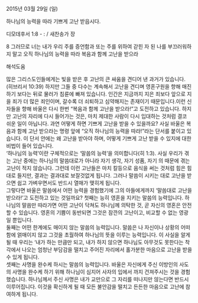 2015년 03월 29일 (일)

하나님의 능력을 따라 기쁘게 고난 받읍시다.



디모데후서 1:8 - : / 새찬송가  장


8 그러므로 너는 내가 우리 주를 증언함과 또는 주를 위하여 갇힌 자 된 나를 부끄러워하지 말고 오직 하나님의 능력을 따라 복음과 함께 고난을 받으라

해석도움





많은 그리스도인들에게는 빛을 받은 후 고난의 큰 싸움을 견디어 낸 과거가 있습니다. (히브리서 10:39) 하지만 그들 중 다수는 계속해서 고난을 견디며 영혼구원을 향해 매진하기 보다는 뒤로 물러가 침륜에 빠져 있습니다. 
인간은 지금까지 지은 죄보다 앞으로 지을 죄가 더 많은 죄인이며, 갈수록 더 쇠퇴하고 심약해지는 존재이기 때문입니다.이런 신자들을 향해 바울은 다시 한번 “복음과 함께 고난을 받으라!”고 도전하고 있습니다. 
하지만 고난의 자리에 다시 들어가는 것은, 마치 제대한 사람이 다시 입대하는 것처럼 결코 쉬운 일이 아닙니다. 과연 어떻게 하면 기쁘게 고난을 받을 수 있을까요?
사실 바울은 복음과 함께 고난 받으라는 명령 앞에 “오직 하나님의 능력을 따라!”라는 단서를 붙이고 있습니다. 이 단서 안에는 왜 고난을 받아야 하며, 어떻게 기쁘게 고난 받을 수 있지에 대한 비법이 들어 있습니다.   
‘하나님의 능력’이란 구체적으로는 ‘말씀의 능력’을 의미합니다(히 1:3).
사실 우리가 겪는 고난 중에는 하나님의 말씀대로가 아니라 자기 생각, 자기 성품, 자기 의 때문에 겪는 고난이 적지 않습니다. 그런데 이런 고난들은 마치 칼등으로 음식을 써는 것처럼 힘은 힘대로 들지만, 결과는 결과대로  보잘것없게 됩니다. 그러나 말씀이 시키는 대로 고난을 받으면 쉽고 가벼우면서도 반드시 열매가 맺히게 됩니다.  
그렇다면 바울은 말씀에서 어떤 능력을 경험했기에 그의 아들에게까지 ‘말씀대로 고난을 받으라!’고 도전하고 있는 것일까요? 
첫째는 능히 영혼을 지키는 말씀의 능력입니다. 
하나님의 말씀만 따라가면 어떤 고난이 닥쳐도 하나님께 의탁한 것, 곧 자신의 영혼은 안전할 수 있습니다. 영혼의 기쁨이 동반되면 그것은 잠깐의 고난이고, 비교할 수 없는 영광일 뿐입니다.  
둘째는 어떤 한계에도 매이지 않는 말씀의 능력입니다. 
말씀은 나 자신이나 상황의 어떠함에 얽매이지 않고 그것을 초월하여 하나님의 뜻을 이루는 능력입니다. 이 사실을 알게 될 때 우리는 ‘내가 하는 만큼만 되고, 내가 하지 않으면 하나님도 아무것도 못한다는 착각에서 나오는 엄청난 부담감을 떨치고 주어진 자리에서 홀가분한 마음으로 고난을 받을 수 있게 됩니다.   
셋째는 사명을 완수케 하시는 말씀의 능력입니다. 바울은 자신에게 주신 이방인의 사도의 사명을 완수케 하기 위해 하나님이 심지어 사자의 입에서 까지 건져주시는 것을 경험했습니다. 하나님께서 주신 사명은 내가 교만으로 그 자리를 떠나지만 않는다면 반드시 이루어집니다. 이것을 확신하게 될 때 모든 불안감을 떨치고 든든한 마음으로 고난에 참여하게 됩니다.